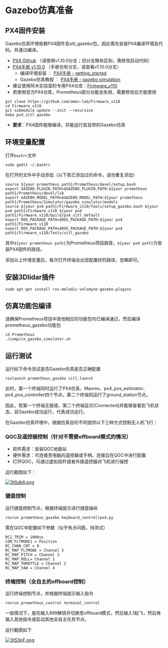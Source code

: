 # Gazebo仿真准备

## PX4固件安装

Gazebo仿真环境依赖PX4固件及sitl_gazebo包，因此需先安装PX4编译环境及代码，并通过编译。
 - [PX4 Github](https://github.com/PX4/Firmware) （请使用v1.10.0分支；旧分支略有区别，需修改启动代码）
 - [PX4手册 v1.10.0](https://dev.px4.io/v1.10/en/) （手册也有分支，请查看v1.10.0分支）
	 - 编译环境安装 ： [PX4手册 - getting_started](https://dev.px4.io/v1.10/en/setup/getting_started.html)
	 - Gazebo仿真教程 ： [PX4手册 - gazebo simulation](https://dev.px4.io/v1.10/en/simulation/gazebo.html)
 - 	建议使用阿木实验室的专用PX4仓库：[Firmware_v110](https://github.com/amov-lab/Firmware_v110)
 -  若使用官方PX4仓库，Prometheus部分功能会失效，需要修改后方能使用
 ```
 git clone https://github.com/amov-lab/Firmware_v110
 cd Firmware_v110
 git submodule update --init --recursive
 make px4_sitl gazebo
 ```
 - **要求**：PX4固件能够编译，并能运行其自带的Gazebo仿真

## 环境变量配置
打开`bashrc`文件

```
sudo gedit ~/.bashrc 
```
在打开的文件中手动添加（以下若已添加过的命令，请勿重复添加）
```
source ${your prometheus path}/Prometheus/devel/setup.bash
export GAZEBO_PLUGIN_PATH=$GAZEBO_PLUGIN_PATH:${your prometheus path}/Prometheus/devel/lib
export GAZEBO_MODEL_PATH=$GAZEBO_MODEL_PATH:${your prometheus path}/Prometheus/Simulator/gazebo_simulator/models
source ${your px4 path}/Firmware_v110/Tools/setup_gazebo.bash ${your px4 path}/Firmware_v110 ${your px4 path}/Firmware_v110/build/px4_sitl_default
export ROS_PACKAGE_PATH=$ROS_PACKAGE_PATH:${your px4 path}/Firmware_v110
export ROS_PACKAGE_PATH=$ROS_PACKAGE_PATH:${your px4 path}/Firmware_v110/Tools/sitl_gazebo
```
其中`${your prometheus path}`为Prometheus项目路径，`${your px4 path}`为安装PX4固件的路径。

添加以上环境变量后，每次打开终端会出现配置好的路径，忽略即可。


## 安装3Dlidar插件

```
sudo apt-get install ros-melodic-velodyne-gazebo-plugins
```

## 仿真功能包编译

 请确保Prometheus项目中其他相应的功能包均已编译通过，然后编译prometheus_gazebo功能包
```
cd Prometheus
./compile_gazebo_simulator.sh
```


## 运行测试

运行如下命令测试是否Gazebo仿真是否正确配置
```
roslaunch prometheus_gazebo sitl.launch
```
此时，第一个终端同时运行了PX4仿真、Mavros、px4_pos_estimator、px4_pos_controller四个节点，第二个终端则运行了ground_station节点。

因此，若第一个终端无报错，第二个终端显示[Connected]并能够查看到飞机状态，且Gazebo成功运行，代表成功运行。

在Gazebo仿真环境中，根据仿真目的不同提供以下三种方式控制无人机飞行：

### QGC及遥控器控制（针对不需要offboard模式的情况）	 

 - 软件需求：安装QGC地面站
 - 硬件需求：可连接至电脑的遥控器或手柄，连接后在QGC中进行配置
 - 打开QGC，可通过虚拟摇杆或者外接遥控器对飞机进行操控

 运行截图如下：
	 
[![3tSdk6.png](https://s2.ax1x.com/2020/02/25/3tSdk6.png)](https://imgchr.com/i/3tSdk6)
	 
###  键盘控制
 运行键盘控制节点，根据终端提示进行键盘操纵
 ```
rosrun prometheus_gazebo keyboard_control)px4.py
 ```
需在QGC中配置如下参数（似乎有点问题，待测试）
```
RC2_TRIM = 1000us
COM_FLTMODE1 = Position
RC_CHAN_CNT = 8
RC_MAP_FLTMODE = Channel 5
RC_MAP_PITCH = Channel 3
RC_MAP_ROLL= Channel 1
RC_MAP_THROTTLE = Channel 2
RC_MAP_YAW = Channel 4
```

### 终端控制（全自主的offboard控制）

运行终端控制节点，并根据终端提示输入指令

```
rosrun prometheus_control terminal_control
```

一般情况下，是先输入999解锁并切换至offboard模式，然后输入1起飞，然后再输入其他指令或启动其他全自主任务节点。

运行截图如下

[![3tS3pF.png](https://s2.ax1x.com/2020/02/25/3tS3pF.png)](https://imgchr.com/i/3tS3pF)



